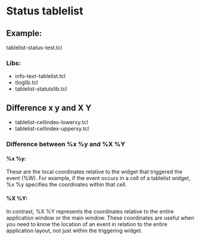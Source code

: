 # Status tablelist

## Example: 
tablelist-status-test.tcl

### Libs:
+ info-text-tablelist.tcl
+ tloglib.tcl
+ tablelist-statutslib.tcl

## Difference x y and X Y
+ tablelist-cellindex-lowerxy.tcl
+ tablelist-cellindex-upperxy.tcl

### Difference between %x %y and %X %Y
#### %x %y: 
These are the local coordinates relative to the widget that triggered the event (%W). For example, if the event occurs in a cell of a tablelist widget, %x %y specifies the coordinates within that cell.

#### %X %Y: 
In contrast, %X %Y represents the coordinates relative to the entire application window or the main window. These coordinates are useful when you need to know the location of an event in relation to the entire application layout, not just within the triggering widget. 
